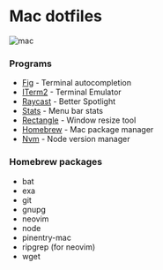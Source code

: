 # Mac dotfiles

![mac](../images/mac.png)

### Programs

- [Fig](https://fig.io) - Terminal autocompletion
- [ITerm2](https://iterm2.com) - Terminal Emulator
- [Raycast](https://www.raycast.com) - Better Spotlight
- [Stats](https://github.com/exelban/stats) - Menu bar stats
- [Rectangle](https://rectangleapp.com) - Window resize tool
- [Homebrew](https://brew.sh) - Mac package manager
- [Nvm](https://github.com/nvm-sh/nvm) - Node version manager

### Homebrew packages

- bat
- exa
- git
- gnupg
- neovim
- node
- pinentry-mac
- ripgrep (for neovim)
- wget
